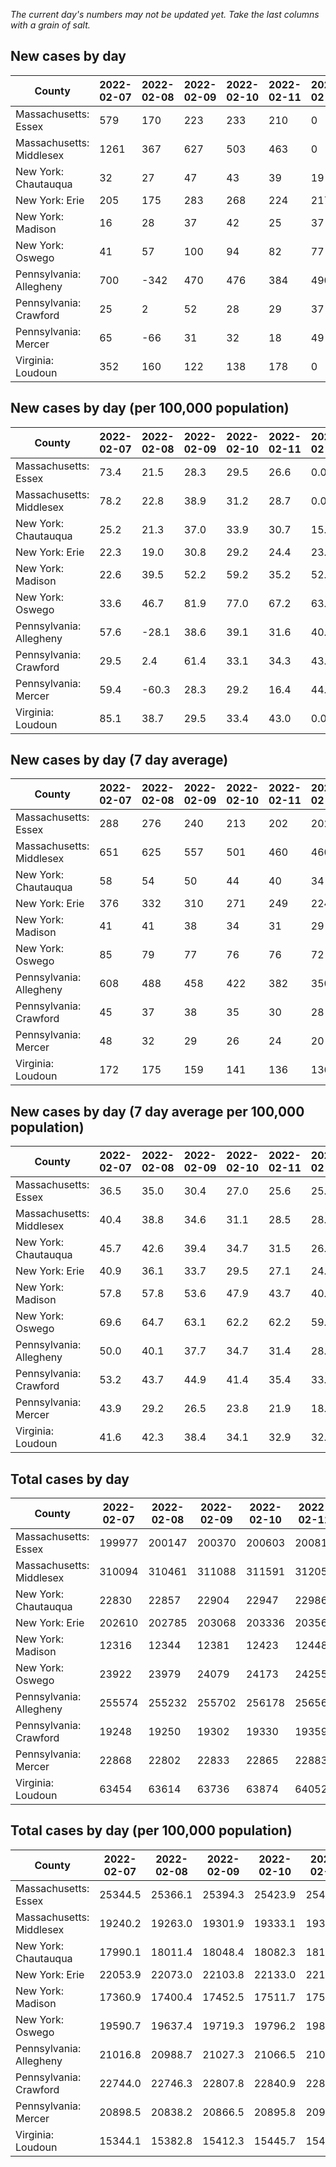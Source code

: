 _The current day's numbers may not be updated yet. Take the last columns with a grain of salt._
## New cases by day

| County | 2022-02-07 | 2022-02-08 | 2022-02-09 | 2022-02-10 | 2022-02-11 | 2022-02-12 | 2022-02-13 |
| --- | --- | --- | --- | --- | --- | --- | --- |
| Massachusetts: Essex | 579 | 170 | 223 | 233 | 210 | 0 |  |
| Massachusetts: Middlesex | 1261 | 367 | 627 | 503 | 463 | 0 |  |
| New York: Chautauqua | 32 | 27 | 47 | 43 | 39 | 19 |  |
| New York: Erie | 205 | 175 | 283 | 268 | 224 | 217 |  |
| New York: Madison | 16 | 28 | 37 | 42 | 25 | 37 |  |
| New York: Oswego | 41 | 57 | 100 | 94 | 82 | 77 |  |
| Pennsylvania: Allegheny | 700 | -342 | 470 | 476 | 384 | 490 |  |
| Pennsylvania: Crawford | 25 | 2 | 52 | 28 | 29 | 37 |  |
| Pennsylvania: Mercer | 65 | -66 | 31 | 32 | 18 | 49 |  |
| Virginia: Loudoun | 352 | 160 | 122 | 138 | 178 | 0 |  |

## New cases by day (per 100,000 population)

| County | 2022-02-07 | 2022-02-08 | 2022-02-09 | 2022-02-10 | 2022-02-11 | 2022-02-12 | 2022-02-13 |
| --- | --- | --- | --- | --- | --- | --- | --- |
| Massachusetts: Essex | 73.4 | 21.5 | 28.3 | 29.5 | 26.6 | 0.0 |  |
| Massachusetts: Middlesex | 78.2 | 22.8 | 38.9 | 31.2 | 28.7 | 0.0 |  |
| New York: Chautauqua | 25.2 | 21.3 | 37.0 | 33.9 | 30.7 | 15.0 |  |
| New York: Erie | 22.3 | 19.0 | 30.8 | 29.2 | 24.4 | 23.6 |  |
| New York: Madison | 22.6 | 39.5 | 52.2 | 59.2 | 35.2 | 52.2 |  |
| New York: Oswego | 33.6 | 46.7 | 81.9 | 77.0 | 67.2 | 63.1 |  |
| Pennsylvania: Allegheny | 57.6 | -28.1 | 38.6 | 39.1 | 31.6 | 40.3 |  |
| Pennsylvania: Crawford | 29.5 | 2.4 | 61.4 | 33.1 | 34.3 | 43.7 |  |
| Pennsylvania: Mercer | 59.4 | -60.3 | 28.3 | 29.2 | 16.4 | 44.8 |  |
| Virginia: Loudoun | 85.1 | 38.7 | 29.5 | 33.4 | 43.0 | 0.0 |  |

## New cases by day (7 day average)

| County | 2022-02-07 | 2022-02-08 | 2022-02-09 | 2022-02-10 | 2022-02-11 | 2022-02-12 | 2022-02-13 |
| --- | --- | --- | --- | --- | --- | --- | --- |
| Massachusetts: Essex | 288 | 276 | 240 | 213 | 202 | 202 |  |
| Massachusetts: Middlesex | 651 | 625 | 557 | 501 | 460 | 460 |  |
| New York: Chautauqua | 58 | 54 | 50 | 44 | 40 | 34 |  |
| New York: Erie | 376 | 332 | 310 | 271 | 249 | 224 |  |
| New York: Madison | 41 | 41 | 38 | 34 | 31 | 29 |  |
| New York: Oswego | 85 | 79 | 77 | 76 | 76 | 72 |  |
| Pennsylvania: Allegheny | 608 | 488 | 458 | 422 | 382 | 350 |  |
| Pennsylvania: Crawford | 45 | 37 | 38 | 35 | 30 | 28 |  |
| Pennsylvania: Mercer | 48 | 32 | 29 | 26 | 24 | 20 |  |
| Virginia: Loudoun | 172 | 175 | 159 | 141 | 136 | 136 |  |

## New cases by day (7 day average per 100,000 population)

| County | 2022-02-07 | 2022-02-08 | 2022-02-09 | 2022-02-10 | 2022-02-11 | 2022-02-12 | 2022-02-13 |
| --- | --- | --- | --- | --- | --- | --- | --- |
| Massachusetts: Essex | 36.5 | 35.0 | 30.4 | 27.0 | 25.6 | 25.6 |  |
| Massachusetts: Middlesex | 40.4 | 38.8 | 34.6 | 31.1 | 28.5 | 28.5 |  |
| New York: Chautauqua | 45.7 | 42.6 | 39.4 | 34.7 | 31.5 | 26.8 |  |
| New York: Erie | 40.9 | 36.1 | 33.7 | 29.5 | 27.1 | 24.4 |  |
| New York: Madison | 57.8 | 57.8 | 53.6 | 47.9 | 43.7 | 40.9 |  |
| New York: Oswego | 69.6 | 64.7 | 63.1 | 62.2 | 62.2 | 59.0 |  |
| Pennsylvania: Allegheny | 50.0 | 40.1 | 37.7 | 34.7 | 31.4 | 28.8 |  |
| Pennsylvania: Crawford | 53.2 | 43.7 | 44.9 | 41.4 | 35.4 | 33.1 |  |
| Pennsylvania: Mercer | 43.9 | 29.2 | 26.5 | 23.8 | 21.9 | 18.3 |  |
| Virginia: Loudoun | 41.6 | 42.3 | 38.4 | 34.1 | 32.9 | 32.9 |  |

## Total cases by day

| County | 2022-02-07 | 2022-02-08 | 2022-02-09 | 2022-02-10 | 2022-02-11 | 2022-02-12 | 2022-02-13 |
| --- | --- | --- | --- | --- | --- | --- | --- |
| Massachusetts: Essex | 199977 | 200147 | 200370 | 200603 | 200813 | 200813 |  |
| Massachusetts: Middlesex | 310094 | 310461 | 311088 | 311591 | 312054 | 312054 |  |
| New York: Chautauqua | 22830 | 22857 | 22904 | 22947 | 22986 | 23005 |  |
| New York: Erie | 202610 | 202785 | 203068 | 203336 | 203560 | 203777 |  |
| New York: Madison | 12316 | 12344 | 12381 | 12423 | 12448 | 12485 |  |
| New York: Oswego | 23922 | 23979 | 24079 | 24173 | 24255 | 24332 |  |
| Pennsylvania: Allegheny | 255574 | 255232 | 255702 | 256178 | 256562 | 257052 |  |
| Pennsylvania: Crawford | 19248 | 19250 | 19302 | 19330 | 19359 | 19396 |  |
| Pennsylvania: Mercer | 22868 | 22802 | 22833 | 22865 | 22883 | 22932 |  |
| Virginia: Loudoun | 63454 | 63614 | 63736 | 63874 | 64052 | 64052 |  |

## Total cases by day (per 100,000 population)

| County | 2022-02-07 | 2022-02-08 | 2022-02-09 | 2022-02-10 | 2022-02-11 | 2022-02-12 | 2022-02-13 |
| --- | --- | --- | --- | --- | --- | --- | --- |
| Massachusetts: Essex | 25344.5 | 25366.1 | 25394.3 | 25423.9 | 25450.5 | 25450.5 |  |
| Massachusetts: Middlesex | 19240.2 | 19263.0 | 19301.9 | 19333.1 | 19361.8 | 19361.8 |  |
| New York: Chautauqua | 17990.1 | 18011.4 | 18048.4 | 18082.3 | 18113.0 | 18128.0 |  |
| New York: Erie | 22053.9 | 22073.0 | 22103.8 | 22133.0 | 22157.3 | 22181.0 |  |
| New York: Madison | 17360.9 | 17400.4 | 17452.5 | 17511.7 | 17547.0 | 17599.1 |  |
| New York: Oswego | 19590.7 | 19637.4 | 19719.3 | 19796.2 | 19863.4 | 19926.5 |  |
| Pennsylvania: Allegheny | 21016.8 | 20988.7 | 21027.3 | 21066.5 | 21098.1 | 21138.4 |  |
| Pennsylvania: Crawford | 22744.0 | 22746.3 | 22807.8 | 22840.9 | 22875.1 | 22918.9 |  |
| Pennsylvania: Mercer | 20898.5 | 20838.2 | 20866.5 | 20895.8 | 20912.2 | 20957.0 |  |
| Virginia: Loudoun | 15344.1 | 15382.8 | 15412.3 | 15445.7 | 15488.7 | 15488.7 |  |
